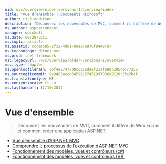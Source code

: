 ```yaml
---
uid: mvc/overview/older-versions-1/overview/index
title: "Vue d’ensemble | Documents Microsoft"
author: rick-anderson
description: "Découvrez les nouveautés de MVC, comment il diffère de Web Forms et comment créer une application ASP.NET."
ms.author: aspnetcontent
manager: wpickett
ms.date: 09/28/2011
ms.topic: article
ms.assetid: ccca4b85-2f32-4d81-9ae5-a876f84497a7
ms.technology: dotnet-mvc
ms.prod: .net-framework
msc.legacyurl: /mvc/overview/older-versions-1/overview
msc.type: chapter
ms.openlocfilehash: c0f4e2747708c0c3ad42f21af680b28541d77252
ms.sourcegitcommit: 9a9483aceb34591c97451997036a9120c3fe2baf
ms.translationtype: MT
ms.contentlocale: fr-FR
ms.lasthandoff: 11/10/2017
---
```

<a name="overview"></a>Vue d'ensemble
====================
> Découvrez les nouveautés de MVC, comment il diffère de Web Forms et comment créer une application ASP.NET.


- [Vue d’ensemble d’ASP.NET MVC](asp-net-mvc-overview.md)
- [Comprendre le processus de l’exécution d’ASP.NET MVC](understanding-the-asp-net-mvc-execution-process.md)
- [Fonctionnement des modèles, vues et contrôleurs (c#)](understanding-models-views-and-controllers-cs.md)
- [Fonctionnement des modèles, vues et contrôleurs (VB)](understanding-models-views-and-controllers-vb.md)
